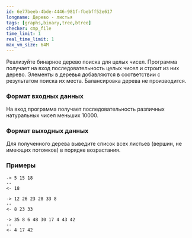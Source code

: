 ```yaml
---
id: 6e77beeb-4bde-4446-981f-fbebff52e617
longname: Дерево - листья
tags: [graphs,binary,tree,btree]
checker: cmp_file
time_limit: 1
real_time_limit: 1
max_vm_size: 64M
---
```


Реализуйте бинарное дерево поиска для целых чисел. Программа получает на вход последовательность целых чисел и строит из них дерево. Элементы в деревья добавляются в соответствии с результатом поиска их места. Балансировка дерева не производится.

### Формат входных данных

На вход программа получает последовательность различных натуральных чисел меньших 10000.

### Формат выходных данных

Для полученного дерева выведите список всех листьев (вершин, не имеющих потомков) в порядке возрастания.

### Примеры

```
-> 5 15 18
--
<- 18
```

```
-> 12 26 23 28 33 8
--
<- 8 23 33
```

```
-> 35 8 6 48 30 17 4 43 42
--
<- 4 17 42
```
